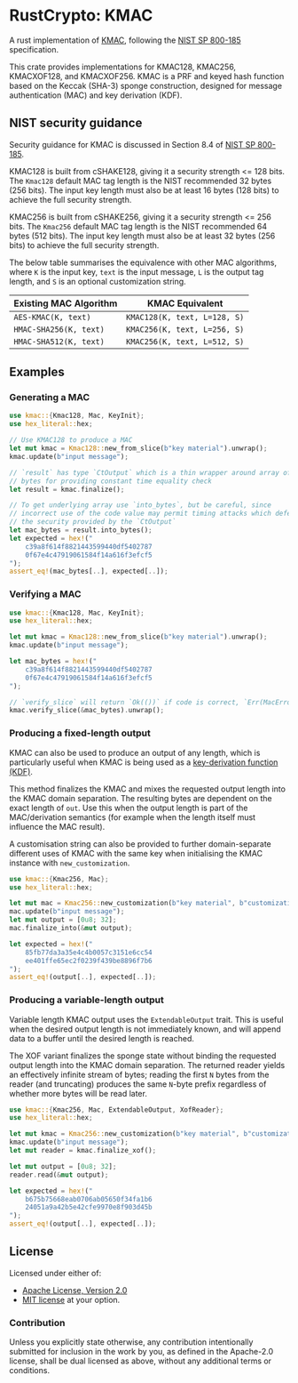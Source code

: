 # RustCrypto: KMAC

A rust implementation of [KMAC](https://en.wikipedia.org/wiki/SHA-3#Additional_instances), following the [NIST SP 800-185] specification.

This crate provides implementations for KMAC128, KMAC256, KMACXOF128, and KMACXOF256. KMAC is a PRF and keyed hash function based on the Keccak (SHA-3) sponge construction, designed for message authentication (MAC) and key derivation (KDF).

## NIST security guidance

Security guidance for KMAC is discussed in Section 8.4 of [NIST SP 800-185].

KMAC128 is built from cSHAKE128, giving it a security strength <= 128 bits. The `Kmac128` default MAC tag length is the NIST recommended 32 bytes (256 bits). The input key length must also be at least 16 bytes (128 bits) to achieve the full security strength.

KMAC256 is built from cSHAKE256, giving it a security strength <= 256 bits. The `Kmac256` default MAC tag length is the NIST recommended 64 bytes (512 bits). The input key length must also be at least 32 bytes (256 bits) to achieve the full security strength.

The below table summarises the equivalence with other MAC algorithms, where `K` is the input key, `text` is the input message, `L` is the output tag length, and `S` is an optional customization string.

| Existing MAC Algorithm | KMAC Equivalent              |
|------------------------|------------------------------|
| `AES-KMAC(K, text)`    | `KMAC128(K, text, L=128, S)` |
| `HMAC-SHA256(K, text)` | `KMAC256(K, text, L=256, S)` |
| `HMAC-SHA512(K, text)` | `KMAC256(K, text, L=512, S)` |

## Examples

### Generating a MAC
```rust
use kmac::{Kmac128, Mac, KeyInit};
use hex_literal::hex;

// Use KMAC128 to produce a MAC
let mut kmac = Kmac128::new_from_slice(b"key material").unwrap();
kmac.update(b"input message");

// `result` has type `CtOutput` which is a thin wrapper around array of
// bytes for providing constant time equality check
let result = kmac.finalize();

// To get underlying array use `into_bytes`, but be careful, since
// incorrect use of the code value may permit timing attacks which defeats
// the security provided by the `CtOutput`
let mac_bytes = result.into_bytes();
let expected = hex!("
    c39a8f614f8821443599440df5402787
    0f67e4c47919061584f14a616f3efcf5
");
assert_eq!(mac_bytes[..], expected[..]);
```

### Verifying a MAC
```rust
use kmac::{Kmac128, Mac, KeyInit};
use hex_literal::hex;

let mut kmac = Kmac128::new_from_slice(b"key material").unwrap();
kmac.update(b"input message");

let mac_bytes = hex!("
    c39a8f614f8821443599440df5402787
    0f67e4c47919061584f14a616f3efcf5
");

// `verify_slice` will return `Ok(())` if code is correct, `Err(MacError)` otherwise
kmac.verify_slice(&mac_bytes).unwrap();
```

### Producing a fixed-length output

KMAC can also be used to produce an output of any length, which is particularly useful when KMAC is being used as a [key-derivation function (KDF)](https://en.wikipedia.org/wiki/Key_derivation_function).

This method finalizes the KMAC and mixes the requested output length into the KMAC domain separation. The resulting bytes are dependent on the exact length of `out`. Use this when the output length is part of the MAC/derivation semantics (for example when the length itself must influence the MAC result).

A customisation string can also be provided to further domain-separate different uses of KMAC with the same key when initialising the KMAC instance with `new_customization`.

```rust
use kmac::{Kmac256, Mac};
use hex_literal::hex;

let mut mac = Kmac256::new_customization(b"key material", b"customization").unwrap();
mac.update(b"input message");
let mut output = [0u8; 32];
mac.finalize_into(&mut output);

let expected = hex!("
    85fb77da3a35e4c4b0057c3151e6cc54
    ee401ffe65ec2f0239f439be8896f7b6
");
assert_eq!(output[..], expected[..]);
```

### Producing a variable-length output

Variable length KMAC output uses the `ExtendableOutput` trait. This is useful when the desired output length is not immediately known, and will append data to a buffer until the desired length is reached. 

The XOF variant finalizes the sponge state without binding the requested output length into the KMAC domain separation. The returned reader yields an effectively infinite stream of bytes; reading the first `N` bytes  from the reader (and truncating) produces the same `N`-byte prefix regardless of whether more bytes will be read later.

```rust
use kmac::{Kmac256, Mac, ExtendableOutput, XofReader};
use hex_literal::hex;

let mut kmac = Kmac256::new_customization(b"key material", b"customization").unwrap();
kmac.update(b"input message");
let mut reader = kmac.finalize_xof();

let mut output = [0u8; 32];
reader.read(&mut output);

let expected = hex!("
    b675b75668eab0706ab05650f34fa1b6
    24051a9a42b5e42cfe9970e8f903d45b
");
assert_eq!(output[..], expected[..]);
```

## License

Licensed under either of:
- [Apache License, Version 2.0](http://www.apache.org/licenses/LICENSE-2.0)
- [MIT license](http://opensource.org/licenses/MIT)
at your option.

### Contribution
Unless you explicitly state otherwise, any contribution intentionally submitted for inclusion in the work by you, as defined in the Apache-2.0 license, shall be dual licensed as above, without any additional terms or conditions.

[NIST SP 800-185]: https://nvlpubs.nist.gov/nistpubs/SpecialPublications/NIST.SP.800-185.pdf
